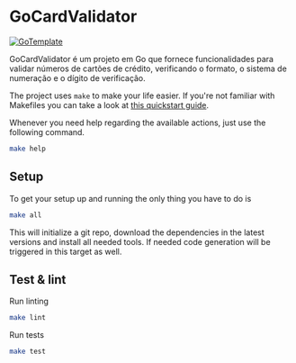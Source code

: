 # GoCardValidator

[![GoTemplate](https://img.shields.io/badge/go/template-black?logo=go)](https://github.com/SchwarzIT/go-template)

GoCardValidator é um projeto em Go que fornece funcionalidades para validar números de cartões de crédito, verificando o formato, o sistema de numeração e o dígito de verificação.

The project uses `make` to make your life easier. If you're not familiar with Makefiles you can take a look at [this quickstart guide](https://makefiletutorial.com).

Whenever you need help regarding the available actions, just use the following command.

```bash
make help
```

## Setup

To get your setup up and running the only thing you have to do is

```bash
make all
```

This will initialize a git repo, download the dependencies in the latest versions and install all needed tools.
If needed code generation will be triggered in this target as well.

## Test & lint

Run linting

```bash
make lint
```

Run tests

```bash
make test
```
